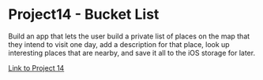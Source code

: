 # Project14 - Bucket List

Build an app that lets the user build a private list of places on the map that they intend to visit one day, add a description for that place, look up interesting places that are nearby, and save it all to the iOS storage for later.

[Link to Project 14](https://www.hackingwithswift.com/100/swiftui/68)
